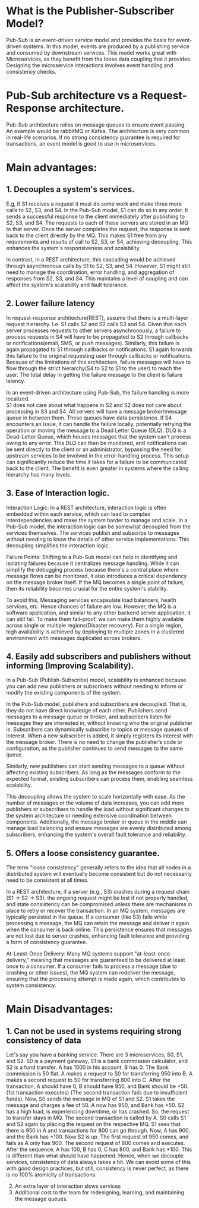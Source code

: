 # What is the Publisher-Subscriber Model?

Pub-Sub is an event-driven service model and provides the basis for event-driven systems.
In this model, events are produced by a publishing service and consumed by downstream services.
This model works great with Microservices, as they benefit from the loose data coupling that it provides.  
Designing the microservice interactions involves event handling and consistency checks. 


# Pub-Sub architecture vs a Request-Response architecture.

Pub-Sub architecture relies on message queues to ensure event passing. An example would be rabbitMQ or Kafka.
The architecture is very common in real-life scenarios. 
If no strong consistency guarantee is required for transactions, an event model is good to use in microservices.

# Main advantages:
## 1. Decouples a system's services.
E.g, If S1 receives a request it must do some work and make three more calls to S2, S3, and S4.
In the Pub-Sub model, S1 can do so in any order.
It sends a successful response to the client immediately after publishing to S2, S3, and S4.
The requests to each of these servers are stored in an MQ to that server.
Once the server completes the request, the response is sent back to the client directly by the MQ.
This makes S1 free from any requirements and results of call to S2, S3, or S4, achieving decoupling.
This enhances the system's responsiveness and scalability.

In contrast, in a REST architecture, this cascading would be achieved through asynchronous calls by S1 to S2, S3, and S4. 
However, S1 might still need to manage the coordination, error handling, and aggregation of responses from S2, S3, and S4. 
This maintains a level of coupling and can affect the system's scalability and fault tolerance.

## 2. Lower failure latency
In request-response architecture(REST), assume that there is a multi-layer request hierarchy.
I.e. S1 calls S2 and S2 calls S3 and S4.
Given that each server processes requests to other servers asynchronously, a failure to process requests in S4 will have to be propagated to S2 through callbacks or notifications(email, SMS, or push messages).
Similarly, this failure is again propagated to S1 through callbacks or notifications.
S1 again forwards this failure to the original requesting user through callbacks or notifications.
Because of the limitations of this architecture, failure messages will have to flow through the strict hierarchy(S4 to S2 to S1 to the user) to reach the user.
The total delay in getting the failure message to the client is failure latency.

In an event-driven architecture using Pub-Sub, the failure handling is more localized.  
S1 does not care about what happens in S2 and S2 does not care about processing in S3 and S4. 
All servers will have a message broker/message queue in between them.
These queues have data persistence.
If S4 encounters an issue, it can handle the failure locally, potentially retrying the operation or moving the message to a Dead Letter Queue (DLQ). 
DLQ is a Dead-Letter Queue, which houses messages that the system can't process owing to any error.
This DLQ can then be monitored, and notifications can be sent directly to the client or an administrator, bypassing the need for upstream services to be involved in the error-handling process. 
This setup can significantly reduce the time it takes for a failure to be communicated back to the client.
The benefit is even greater in systems where the calling hierarchy has many levels. 

## 3. Ease of Interaction logic.

Interaction Logic:
In a REST architecture, interaction logic is often embedded within each service, which can lead to complex interdependencies and make the system harder to manage and scale.
In a Pub-Sub model, the interaction logic can be somewhat decoupled from the services themselves. 
The services publish and subscribe to messages without needing to know the details of other service implementations. 
This decoupling simplifies the interaction logic.

Failure Points:
Shifting to a Pub-Sub model can help in identifying and isolating failures because it centralizes message handling. 
While it can simplify the debugging process because there's a central place where message flows can be monitored, it also introduces a critical dependency on the message broker itself. 
If the MQ becomes a single point of failure, then its reliability becomes crucial for the entire system's stability.

To avoid this, Messaging services encapsulate load balancers, health services, etc. 
Hence chances of failure are low.
However, the MQ is a software application, and similar to any other backend server application, it can still fail.
To make them fail-proof, we can make them highly available across single or multiple regions(Disaster recovery). 
For a single region, high availability is achieved by deploying to multiple zones in a clustered environment with messages duplicated across brokers. 

## 4. Easily add subscribers and publishers without informing (Improving Scalability).
In a Pub-Sub (Publish-Subscribe) model, scalability is enhanced because you can add new publishers or subscribers without needing to inform or modify the existing components of the system.

In the Pub-Sub model, publishers and subscribers are decoupled. 
That is, they do not have direct knowledge of each other. 
Publishers send messages to a message queue or broker, and subscribers listen for messages they are interested in, without knowing who the original publisher is.
Subscribers can dynamically subscribe to topics or message queues of interest. 
When a new subscriber is added, it simply registers its interest with the message broker. 
There is no need to change the publisher’s code or configuration, as the publisher continues to send messages to the same queue.

Similarly, new publishers can start sending messages to a queue without affecting existing subscribers. 
As long as the messages conform to the expected format, existing subscribers can process them, enabling seamless scalability.

This decoupling allows the system to scale horizontally with ease. 
As the number of messages or the volume of data increases, you can add more publishers or subscribers to handle the load without significant changes to the system architecture or needing extensive coordination between components.
Additionally, the message broker or queue in the middle can manage load balancing and ensure messages are evenly distributed among subscribers, enhancing the system's overall fault tolerance and reliability.

## 5. Offers a loose consistency guarantee. 
The term "loose consistency" generally refers to the idea that all nodes in a distributed system will eventually become consistent but do not necessarily need to be consistent at all times.

In a REST architecture, if a server (e.g., S3) crashes during a request chain (S1 → S2 → S3), the ongoing request might be lost if not properly handled, and state consistency can be compromised unless there are mechanisms in place to retry or recover the transaction.
In an MQ system, messages are typically persisted in the queue. 
If a consumer (like S3) fails while processing a message, the MQ can retain the message and deliver it again when the consumer is back online. This persistence ensures that messages are not lost due to server crashes, enhancing fault tolerance and providing a form of consistency guarantee.

At-Least-Once Delivery:
Many MQ systems support "at-least-once delivery," meaning that messages are guaranteed to be delivered at least once to a consumer. If a consumer fails to process a message (due to crashing or other issues), the MQ system can redeliver the message, ensuring that the processing attempt is made again, which contributes to system consistency.


# Main Disadvantages:

## 1. Can not be used in systems requiring strong consistency of data
Let's say you have a banking service.
There are 3 microservices, S0, S1, and S2. 
S0 is a payment gateway, S1 is a bank commission calculator, and S2 is a fund transfer.
A has 1000 in his account. B has 0. The Bank commission is 50 flat.
A makes a request to S0 for transferring 950 into B.
A makes a second request to S0 for transferring 800 into C.
After the transaction, A should have 0, B should have 950, and Bank should be +50. (1st transaction executes)
(The second transaction fails due to insufficient funds).
Now, S0 sends the message in MQ of S1 and S2.
S1 takes the message and charges a fee of 50. A now has 950, and Bank has +50.
S2 has a high load, is experiencing downtime, or has crashed. 
So, the request to transfer stays in MQ.
The second transaction is called by A.
S0 calls S1 and S2 again by placing the request on the respective MQ.
S1 sees that there is 950 in A and transactions for 800 can go through.
Now, A has 900, and the Bank has +100.
Now S2 is up.
The first request of 950 comes, and fails as A only has 900. 
The second request of 800 comes and executes.
After the sequence, A has 100, B has 0, C has 800, and Bank has +100.
This is different than what should have happened.
Hence, when we decouple services, consistency of data always takes a hit.
We can avoid some of this with good design practices, but still, consistency is never perfect, as there is no 100% atomicity of transactions.

2. An extra layer of interaction slows services
3. Additional cost to the team for redesigning, learning, and maintaining the message queues.



